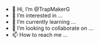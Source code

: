 - 👋 Hi, I’m @TrapMakerG
- 👀 I’m interested in ...
- 🌱 I’m currently learning ...
- 💞️ I’m looking to collaborate on ...
- 📫 How to reach me ...

<!---
TrapMakerG/TrapMakerG is a ✨ special ✨ repository because its `README.md` (this file) appears on your GitHub profile.
You can click the Preview link to take a look at your changes.
--->
